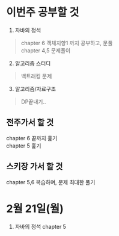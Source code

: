 # 이번주 공부할 것
1. 자바의 정석
> chapter 6 객체지향1 까지 공부하고, 문풀  
> chapter 4,5 문제풀이  


2. 알고리즘 스터디  
> 백트래킹 문제  

3. 알고리즘/자료구조  
> DP끝내기..
## 전주가서 할 것
chapter 6 끝까지 훑기  
chapter 5 훑기  
## 스키장 가서 할 것 
chapter 5,6 복습하며, 문제 최대한 풀기 

# 2월 21일(월)
1. 자바의 정석 chapter 5 
